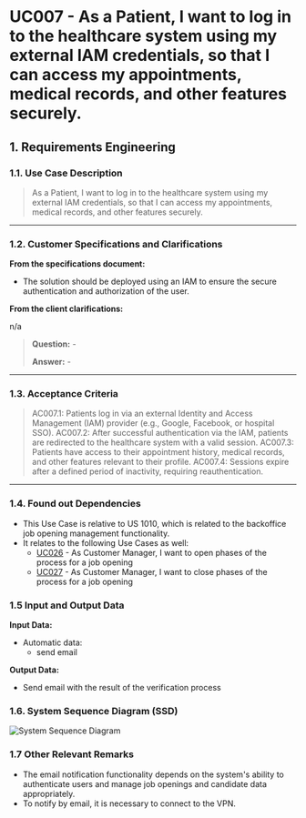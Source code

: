 # UC007 - As a Patient, I want to log in to the healthcare system using my external IAM credentials, so that I can access my appointments, medical records, and other features securely.

## 1. Requirements Engineering

### 1.1. Use Case Description

> As a Patient, I want to log in to the healthcare system using my external IAM credentials, so that I can access my appointments, medical records, and other features securely.

---

### 1.2. Customer Specifications and Clarifications

**From the specifications document:**

- The solution should be deployed using an IAM to ensure the secure authentication and authorization of the user.


**From the client clarifications:**

n/a

> **Question:** -
> 
> **Answer:** -


---

### 1.3. Acceptance Criteria

> AC007.1: Patients log in via an external Identity and Access Management (IAM) provider (e.g., Google, Facebook, or hospital SSO).
> AC007.2: After successful authentication via the IAM, patients are redirected to the healthcare system with a valid session.
> AC007.3: Patients have access to their appointment history, medical records, and other features relevant to their profile.
> AC007.4: Sessions expire after a defined period of inactivity, requiring reauthentication.

---

### 1.4. Found out Dependencies

* This Use Case is relative to US 1010, which is related to the backoffice job opening management functionality.
* It relates to the following Use Cases as well:
  - [UC026](../../UC002/README.md) - As Customer Manager, I want to open phases of the process for a job opening
  - [UC027](../../UC002/README.md) - As Customer Manager, I want to close phases of the process for a job opening


### 1.5 Input and Output Data

**Input Data:**

- Automatic data:
	- send email

**Output Data:**
- Send email with the result of the verification process

### 1.6. System Sequence Diagram (SSD)

![System Sequence Diagram](svg/uc001-system-sequence-diagram.svg)

### 1.7 Other Relevant Remarks

- The email notification functionality depends on the system's ability to authenticate users and manage job openings and candidate data appropriately.
- To notify by email, it is necessary to connect to the VPN.